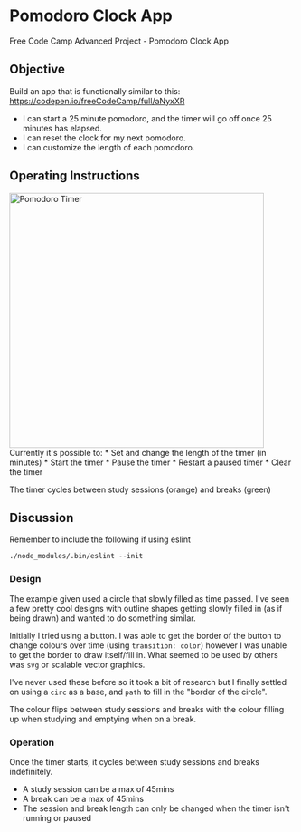 # Pomodoro Clock App

Free Code Camp Advanced Project - Pomodoro Clock App

## Objective

Build an app that is functionally similar to this: https://codepen.io/freeCodeCamp/full/aNyxXR

* I can start a 25 minute pomodoro, and the timer will go off once 25 minutes has elapsed.
* I can reset the clock for my next pomodoro.
* I can customize the length of each pomodoro.

## Operating Instructions

<img src="https://cazyw.github.io/img/js-pomodoro.jpg" width="450" alt="Pomodoro Timer">
Currently it's possible to:
* Set and change the length of the timer (in minutes)
* Start the timer
* Pause the timer
* Restart a paused timer
* Clear the timer

The timer cycles between study sessions (orange) and breaks (green)

## Discussion

Remember to include the following if using eslint
```
./node_modules/.bin/eslint --init
```
### Design

The example given used a circle that slowly filled as time passed. I've seen a few pretty cool designs with outline shapes getting slowly filled in (as if being drawn) and wanted to do something similar.

Initially I tried using a button. I was able to get the border of the button to change colours over time (using `transition: color`) however I was unable to get the border to draw itself/fill in. What seemed to be used by others was `svg` or scalable vector graphics.

I've never used these before so it took a bit of research but I finally settled on using a `circ` as a base, and `path` to fill in the "border of the circle".

The colour flips between study sessions and breaks with the colour filling up when studying and emptying when on a break.

### Operation

Once the timer starts, it cycles between study sessions and breaks indefinitely.

* A study session can be a max of 45mins
* A break can be a max of 45mins
* The session and break length can only be changed when the timer isn't running or paused
